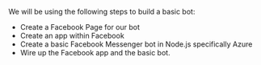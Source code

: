 We will be using the following steps to build a basic bot:

- Create a Facebook Page for our bot
- Create an app within Facebook
- Create a basic Facebook Messenger bot in Node.js specifically Azure
- Wire up the Facebook app and the basic bot.


